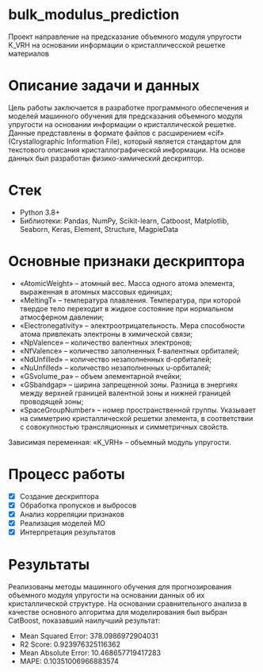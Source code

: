 # bulk_modulus_prediction
Проект направление на предсказание объемного модуля упругости K_VRH на основании информации о кристалличесской решетке материалов

# Описание задачи и данных
Цель работы заключается в разработке программного обеспечения и моделей машинного обучения для предсказания объемного модуля упругости на основании информации о кристаллической решетке. 
Данные представлены в формате файлов с расширением «cif» (Crystallographic Information File), который является стандартом для текстового описания кристаллографической информации. На основе данных был разработан физико-химический дескриптор.

# Стек

- Python 3.8+
- Библиотеки: Pandas, NumPy, Scikit-learn, Catboost, Matplotlib, Seaborn, Keras, Element, Structure, MagpieData

# Основные признаки дескриптора

- «AtomicWeight» – атомный вес. Масса одного атома элемента, выраженная в атомных массовых единицах;
- «MeltingT» – температура плавления. Температура, при которой твердое тело переходит в жидкое состояние при нормальном атмосферном давлении;
- «Electronegativity» – электроотрицательность. Мера способности атома привлекать электроны в химической связи;
- «NpValence» – количество валентных электронов;
- «NfValence» – количество заполненных f-валентных орбиталей;
- «NdUnfilled» – количество незаполненных d-орбиталей;
- «NuUnfilled» – количество незаполненных u-орбиталей;
- «GSvolume_pa» – объем элементарной ячейки;
- «GSbandgap» – ширина запрещенной зоны. Разница в энергиях между верхней границей валентной зоны и нижней границей проводящей зоны;
- «SpaceGroupNumber» – номер пространственной группы. Указывает на симметрию кристаллической решетки элемента, в соответствии с совокупностью трансляционных и симметричных свойств.

Зависимая переменная: «K_VRH» – объемный модуль упругости.

# Процесс работы

- [x] Создание дескриптора
- [x] Обработка пропусков и выбросов
- [x] Анализ корреляции признаков
- [x] Реализация моделей МО 
- [x] Интерпретация результатов

# Результаты
Реализованы методы машинного обучения для прогнозирования объемного модуля упругости на основании данных об их кристаллической структуре. На основании сравнительного анализа в качестве основного алгоритма для моделирования был выбран CatBoost, показавший наилучший результат: 
- Mean Squared Error: 378.0986972904031
- R2 Score: 0.923976325116362
- Mean Absolute Error:  10.468657719417283
- MAPE: 0.10351006966883574

